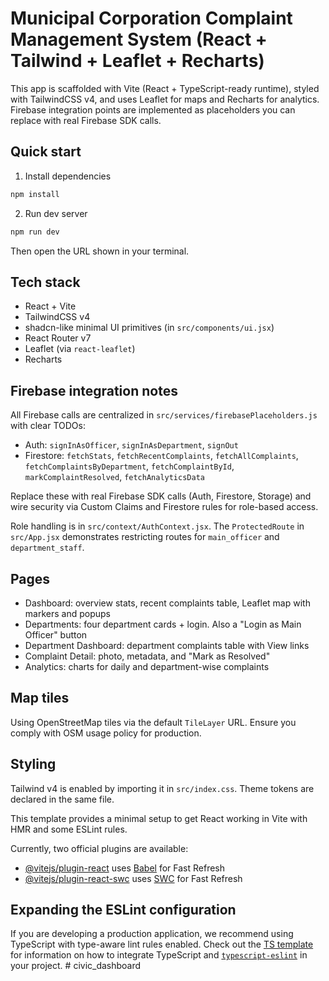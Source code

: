 # Municipal Corporation Complaint Management System (React + Tailwind + Leaflet + Recharts)

This app is scaffolded with Vite (React + TypeScript-ready runtime), styled with TailwindCSS v4, and uses Leaflet for maps and Recharts for analytics. Firebase integration points are implemented as placeholders you can replace with real Firebase SDK calls.

## Quick start

1. Install dependencies

```bash
npm install
```

2. Run dev server

```bash
npm run dev
```

Then open the URL shown in your terminal.

## Tech stack

- React + Vite
- TailwindCSS v4
- shadcn-like minimal UI primitives (in `src/components/ui.jsx`)
- React Router v7
- Leaflet (via `react-leaflet`)
- Recharts

## Firebase integration notes

All Firebase calls are centralized in `src/services/firebasePlaceholders.js` with clear TODOs:

- Auth: `signInAsOfficer`, `signInAsDepartment`, `signOut`
- Firestore: `fetchStats`, `fetchRecentComplaints`, `fetchAllComplaints`, `fetchComplaintsByDepartment`, `fetchComplaintById`, `markComplaintResolved`, `fetchAnalyticsData`

Replace these with real Firebase SDK calls (Auth, Firestore, Storage) and wire security via Custom Claims and Firestore rules for role-based access.

Role handling is in `src/context/AuthContext.jsx`. The `ProtectedRoute` in `src/App.jsx` demonstrates restricting routes for `main_officer` and `department_staff`.

## Pages

- Dashboard: overview stats, recent complaints table, Leaflet map with markers and popups
- Departments: four department cards + login. Also a "Login as Main Officer" button
- Department Dashboard: department complaints table with View links
- Complaint Detail: photo, metadata, and "Mark as Resolved"
- Analytics: charts for daily and department-wise complaints

## Map tiles

Using OpenStreetMap tiles via the default `TileLayer` URL. Ensure you comply with OSM usage policy for production.

## Styling

Tailwind v4 is enabled by importing it in `src/index.css`. Theme tokens are declared in the same file.


This template provides a minimal setup to get React working in Vite with HMR and some ESLint rules.

Currently, two official plugins are available:

- [@vitejs/plugin-react](https://github.com/vitejs/vite-plugin-react/blob/main/packages/plugin-react) uses [Babel](https://babeljs.io/) for Fast Refresh
- [@vitejs/plugin-react-swc](https://github.com/vitejs/vite-plugin-react/blob/main/packages/plugin-react-swc) uses [SWC](https://swc.rs/) for Fast Refresh

## Expanding the ESLint configuration

If you are developing a production application, we recommend using TypeScript with type-aware lint rules enabled. Check out the [TS template](https://github.com/vitejs/vite/tree/main/packages/create-vite/template-react-ts) for information on how to integrate TypeScript and [`typescript-eslint`](https://typescript-eslint.io) in your project.
#   c i v i c _ d a s h b o a r d  
 